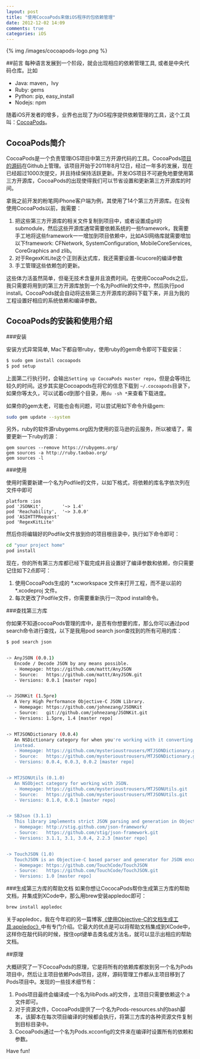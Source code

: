 ```yaml
---
layout: post
title: "使用CocoaPods来做iOS程序的包依赖管理"
date: 2012-12-02 14:09
comments: true
categories: iOS
---
```


{% img /images/cocoapods-logo.png %}

##前言
每种语言发展到一个阶段，就会出现相应的依赖管理工具, 或者是中央代码仓库。比如

 * Java: maven，Ivy
 * Ruby: gems
 * Python: pip, easy_install
 * Nodejs: npm

随着iOS开发者的增多，业界也出现了为iOS程序提供依赖管理的工具，这个工具叫：[CocoaPods](http://cocoapods.org/)。

<!-- more -->

## CocoaPods简介

CocoaPods是一个负责管理iOS项目中第三方开源代码的工具。CocoaPods[项目的源码](https://github.com/CocoaPods/CocoaPods)在Github上管理。该项目开始于2011年8月12日，经过一年多的发展，现在已经超过1000次提交，并且持续保持活跃更新。开发iOS项目不可避免地要使用第三方开源库，CocoaPods的出现使得我们可以节省设置和更新第三方开源库的时间。

拿我之前开发的粉笔网iPhone客户端为例，其使用了14个第三方开源库。在没有使用CocoaPods以前，我需要：

 1. 把这些第三方开源库的相关文件复制到项目中，或者设置成git的submodule，然后这些开源库通常需要依赖系统的一些framework，我需要手工地将这些framework一一增加到项目依赖中，比如ASI网络库就需要增加以下framework: CFNetwork, SystemConfiguration, MobileCoreServices, CoreGraphics and zlib。
 2. 对于RegexKitLite这个正则表达式库，我还需要设置-licucore的编译参数
 3. 手工管理这些依赖包的更新。

这些体力活虽然简单，但毫无技术含量并且浪费时间。在使用CocoaPods之后，我只需要将用到的第三方开源库放到一个名为Podfile的文件中，然后执行pod install。CocoaPods就会自动将这些第三方开源库的源码下载下来，并且为我的工程设置好相应的系统依赖和编译参数。


## CocoaPods的安装和使用介绍

###安装

安装方式异常简单, Mac下都自带ruby，使用ruby的gem命令即可下载安装：

``` bash
$ sudo gem install cocoapods
$ pod setup
```

上面第二行执行时，会输出`Setting up CocoaPods master repo`，但是会等待比较久的时间。这步其实是Cocoapods在将它的信息下载到 `~/.cocoapods`目录下，如果你等太久，可以试着cd到那个目录，用`du -sh *`来查看下载进度。

如果你的gem太老，可能也会有问题，可以尝试用如下命令升级gem:

``` bash
sudo gem update --system
```

另外，ruby的软件源rubygems.org因为使用的亚马逊的云服务，所以被墙了，需要更新一下ruby的源：

```
gem sources --remove https://rubygems.org/
gem sources -a http://ruby.taobao.org/
gem sources -l
```

###使用

使用时需要新建一个名为Podfile的文件，以如下格式，将依赖的库名字依次列在文件中即可

```
platform :ios
pod 'JSONKit',       '~> 1.4'
pod 'Reachability',  '~> 3.0.0'
pod 'ASIHTTPRequest'
pod 'RegexKitLite'
```

然后你将编辑好的Podfile文件放到你的项目根目录中，执行如下命令即可：
``` bash
cd "your project home"
pod install
```

现在，你的所有第三方库都已经下载完成并且设置好了编译参数和依赖，你只需要记住如下2点即可：

 1. 使用CocoaPods生成的 *.xcworkspace 文件来打开工程，而不是以前的 *.xcodeproj 文件。
 2. 每次更改了Podfile文件，你需要重新执行一次pod install命令。

###查找第三方库

你如果不知道cocoaPods管理的库中，是否有你想要的库，那么你可以通过pod search命令进行查找，以下是我用pod search json查找到的所有可用的库：

``` bash
$ pod search json


-> AnyJSON (0.0.1)
   Encode / Decode JSON by any means possible.
   - Homepage: https://github.com/mattt/AnyJSON
   - Source:   https://github.com/mattt/AnyJSON.git
   - Versions: 0.0.1 [master repo]


-> JSONKit (1.5pre)
   A Very High Performance Objective-C JSON Library.
   - Homepage: https://github.com/johnezang/JSONKit
   - Source:   git://github.com/johnezang/JSONKit.git
   - Versions: 1.5pre, 1.4 [master repo]


-> MTJSONDictionary (0.0.4)
   An NSDictionary category for when you're working with it converting to/from JSON. DEPRECATED, use MTJSONUtils
   instead.
   - Homepage: https://github.com/mysterioustrousers/MTJSONDictionary.git
   - Source:   https://github.com/mysterioustrousers/MTJSONDictionary.git
   - Versions: 0.0.4, 0.0.3, 0.0.2 [master repo]


-> MTJSONUtils (0.1.0)
   An NSObject category for working with JSON.
   - Homepage: https://github.com/mysterioustrousers/MTJSONUtils.git
   - Source:   https://github.com/mysterioustrousers/MTJSONUtils.git
   - Versions: 0.1.0, 0.0.1 [master repo]


-> SBJson (3.1.1)
   This library implements strict JSON parsing and generation in Objective-C.
   - Homepage: http://stig.github.com/json-framework/
   - Source:   https://github.com/stig/json-framework.git
   - Versions: 3.1.1, 3.1, 3.0.4, 2.2.3 [master repo]


-> TouchJSON (1.0)
   TouchJSON is an Objective-C based parser and generator for JSON encoded data.
   - Homepage: https://github.com/TouchCode/TouchJSON
   - Source:   https://github.com/TouchCode/TouchJSON.git
   - Versions: 1.0 [master repo]
```

###生成第三方库的帮助文档
如果你想让CococaPods帮你生成第三方库的帮助文档，并集成到XCode中，那么用brew安装appledoc即可：

``` bash
brew install appledoc
```

关于appledoc，我在今年初的另一篇博客[《使用Objective-C的文档生成工具:appledoc》](http://blog.devtang.com/blog/2012/02/01/use-appledoc-to-generate-xcode-doc/)中有专门介绍。它最大的优点是可以将帮助文档集成到XCode中，这样你在敲代码的时候，按住opt键单击类名或方法名，就可以显示出相应的帮助文档。

##原理

大概研究了一下CocoaPods的原理，它是将所有的依赖库都放到另一个名为Pods项目中，然后让主项目依赖Pods项目，这样，源码管理工作都从主项目移到了Pods项目中。发现的一些技术细节有：

 1. Pods项目最终会编译成一个名为libPods.a的文件，主项目只需要依赖这个.a文件即可。
 2. 对于资源文件，CocoaPods提供了一个名为Pods-resources.sh的bash脚本，该脚本在每次项目编译的时候都会执行，将第三方库的各种资源文件复制到目标目录中。
 3. CocoaPods通过一个名为Pods.xcconfig的文件来在编译时设置所有的依赖和参数。

Have fun!
